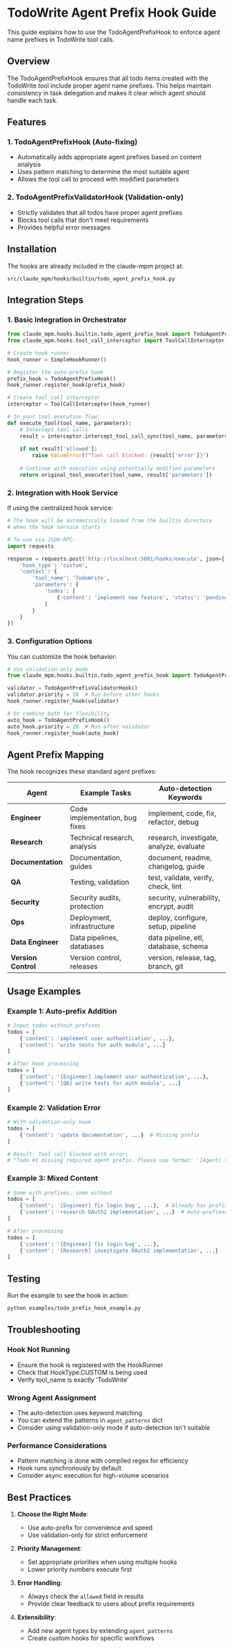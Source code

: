 # TodoWrite Agent Prefix Hook Guide

This guide explains how to use the TodoAgentPrefixHook to enforce agent name prefixes in TodoWrite tool calls.

## Overview

The TodoAgentPrefixHook ensures that all todo items created with the TodoWrite tool include proper agent name prefixes. This helps maintain consistency in task delegation and makes it clear which agent should handle each task.

## Features

### 1. **TodoAgentPrefixHook** (Auto-fixing)
- Automatically adds appropriate agent prefixes based on content analysis
- Uses pattern matching to determine the most suitable agent
- Allows the tool call to proceed with modified parameters

### 2. **TodoAgentPrefixValidatorHook** (Validation-only)
- Strictly validates that all todos have proper agent prefixes
- Blocks tool calls that don't meet requirements
- Provides helpful error messages

## Installation

The hooks are already included in the claude-mpm project at:
```
src/claude_mpm/hooks/builtin/todo_agent_prefix_hook.py
```

## Integration Steps

### 1. Basic Integration in Orchestrator

```python
from claude_mpm.hooks.builtin.todo_agent_prefix_hook import TodoAgentPrefixHook
from claude_mpm.hooks.tool_call_interceptor import ToolCallInterceptor, SimpleHookRunner

# Create hook runner
hook_runner = SimpleHookRunner()

# Register the auto-prefix hook
prefix_hook = TodoAgentPrefixHook()
hook_runner.register_hook(prefix_hook)

# Create tool call interceptor
interceptor = ToolCallInterceptor(hook_runner)

# In your tool execution flow:
def execute_tool(tool_name, parameters):
    # Intercept tool calls
    result = interceptor.intercept_tool_call_sync(tool_name, parameters)
    
    if not result['allowed']:
        raise ValueError(f"Tool call blocked: {result['error']}")
    
    # Continue with execution using potentially modified parameters
    return original_tool_executor(tool_name, result['parameters'])
```

### 2. Integration with Hook Service

If using the centralized hook service:

```python
# The hook will be automatically loaded from the builtin directory
# when the hook service starts

# To use via JSON-RPC:
import requests

response = requests.post('http://localhost:5001/hooks/execute', json={
    'hook_type': 'custom',
    'context': {
        'tool_name': 'TodoWrite',
        'parameters': {
            'todos': [
                {'content': 'implement new feature', 'status': 'pending', ...}
            ]
        }
    }
})
```

### 3. Configuration Options

You can customize the hook behavior:

```python
# Use validation-only mode
from claude_mpm.hooks.builtin.todo_agent_prefix_hook import TodoAgentPrefixValidatorHook

validator = TodoAgentPrefixValidatorHook()
validator.priority = 10  # Run before other hooks
hook_runner.register_hook(validator)

# Or combine both for flexibility
auto_hook = TodoAgentPrefixHook()
auto_hook.priority = 20  # Run after validator
hook_runner.register_hook(auto_hook)
```

## Agent Prefix Mapping

The hook recognizes these standard agent prefixes:

| Agent | Example Tasks | Auto-detection Keywords |
|-------|--------------|------------------------|
| **Engineer** | Code implementation, bug fixes | implement, code, fix, refactor, debug |
| **Research** | Technical research, analysis | research, investigate, analyze, evaluate |
| **Documentation** | Documentation, guides | document, readme, changelog, guide |
| **QA** | Testing, validation | test, validate, verify, check, lint |
| **Security** | Security audits, protection | security, vulnerability, encrypt, audit |
| **Ops** | Deployment, infrastructure | deploy, configure, setup, pipeline |
| **Data Engineer** | Data pipelines, databases | data pipeline, etl, database, schema |
| **Version Control** | Version control, releases | version, release, tag, branch, git |

## Usage Examples

### Example 1: Auto-prefix Addition

```python
# Input todos without prefixes
todos = [
    {'content': 'implement user authentication', ...},
    {'content': 'write tests for auth module', ...}
]

# After hook processing
todos = [
    {'content': '[Engineer] implement user authentication', ...},
    {'content': '[QA] write tests for auth module', ...}
]
```

### Example 2: Validation Error

```python
# With validation-only hook
todos = [
    {'content': 'update documentation', ...}  # Missing prefix
]

# Result: Tool call blocked with error:
# "Todo #1 missing required agent prefix. Please use format: '[Agent] task description'"
```

### Example 3: Mixed Content

```python
# Some with prefixes, some without
todos = [
    {'content': '[Engineer] fix login bug', ...},  # Already has prefix - unchanged
    {'content': 'research OAuth2 implementation', ...}  # Auto-prefixed
]

# After processing
todos = [
    {'content': '[Engineer] fix login bug', ...},
    {'content': '[Research] investigate OAuth2 implementation', ...}
]
```

## Testing

Run the example to see the hook in action:

```bash
python examples/todo_prefix_hook_example.py
```

## Troubleshooting

### Hook Not Running
- Ensure the hook is registered with the HookRunner
- Check that HookType.CUSTOM is being used
- Verify tool_name is exactly 'TodoWrite'

### Wrong Agent Assignment
- The auto-detection uses keyword matching
- You can extend the patterns in `agent_patterns` dict
- Consider using validation-only mode if auto-detection isn't suitable

### Performance Considerations
- Pattern matching is done with compiled regex for efficiency
- Hook runs synchronously by default
- Consider async execution for high-volume scenarios

## Best Practices

1. **Choose the Right Mode**:
   - Use auto-prefix for convenience and speed
   - Use validation-only for strict enforcement

2. **Priority Management**:
   - Set appropriate priorities when using multiple hooks
   - Lower priority numbers execute first

3. **Error Handling**:
   - Always check the `allowed` field in results
   - Provide clear feedback to users about prefix requirements

4. **Extensibility**:
   - Add new agent types by extending `agent_patterns`
   - Create custom hooks for specific workflows